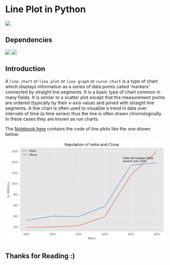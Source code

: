 # Line Plot in Python

![](http://ForTheBadge.com/images/badges/made-with-python.svg)

## Dependencies

![](https://img.shields.io/badge/pandas-1.2.3-150458?style=for-the-badge&logo=pandas)
![](https://img.shields.io/badge/matplotlib-3.3.4-224099?style=for-the-badge)

## Introduction

A `line chart` or `line plot` or `line graph` or `curve chart` is a type of chart which displays information as a series of data points called 'markers' connected by straight line segments. It is a basic type of chart common in many fields. It is similar to a scatter plot except that the measurement points are ordered (typically by their x-axis value) and joined with straight line segments. A line chart is often used to visualize a trend in data over intervals of time (a time series) thus the line is often drawn chronologically. In these cases they are known as run charts.

The [Notebook here](Notebook.ipynb) contains the code of line plots like the one shown below.

![](img.png)

## Thanks for Reading :)
